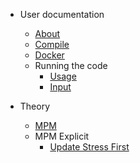<!-- docs/_sidebar.md -->

* User documentation

  * [About](/)
  * [Compile](compile.md)
  * [Docker](docker.md)
  * Running the code
    * [Usage](preprocessing/usage.md)
    * [Input](preprocessing/input.md)

* Theory

  * [MPM](theory/mpm.md)
  * MPM Explicit
    * [Update Stress First](theory/usf.md)
